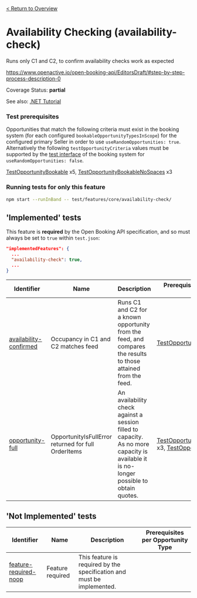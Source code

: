 [< Return to Overview](../../README.md)
# Availability Checking (availability-check)

Runs only C1 and C2, to confirm availability checks work as expected


https://www.openactive.io/open-booking-api/EditorsDraft/#step-by-step-process-description-0

Coverage Status: **partial**

See also: [.NET Tutorial](https://tutorials.openactive.io/open-booking-sdk/quick-start-guide/storebookingengine/day-4-c1-and-c2-without-leases)
### Test prerequisites
Opportunities that match the following criteria must exist in the booking system (for each configured `bookableOpportunityTypesInScope`) for the configured primary Seller in order to use `useRandomOpportunities: true`. Alternatively the following `testOpportunityCriteria` values must be supported by the [test interface](https://openactive.io/test-interface/) of the booking system for `useRandomOpportunities: false`.

[TestOpportunityBookable](https://openactive.io/test-interface#TestOpportunityBookable) x5, [TestOpportunityBookableNoSpaces](https://openactive.io/test-interface#TestOpportunityBookableNoSpaces) x3


### Running tests for only this feature

```bash
npm start --runInBand -- test/features/core/availability-check/
```



## 'Implemented' tests

This feature is **required** by the Open Booking API specification, and so must always be set to `true` within `test.json`:

```json
"implementedFeatures": {
  ...
  "availability-check": true,
  ...
}
```

| Identifier | Name | Description | Prerequisites per Opportunity Type |
|------------|------|-------------|---------------|
| [availability-confirmed](./implemented/availability-confirmed-test.js) | Occupancy in C1 and C2 matches feed | Runs C1 and C2 for a known opportunity from the feed, and compares the results to those attained from the feed. | [TestOpportunityBookable](https://openactive.io/test-interface#TestOpportunityBookable) x4 |
| [opportunity-full](./implemented/opportunity-full-test.js) | OpportunityIsFullError returned for full OrderItems | An availability check against a session filled to capacity. As no more capacity is available it is no-longer possible to obtain quotes. | [TestOpportunityBookableNoSpaces](https://openactive.io/test-interface#TestOpportunityBookableNoSpaces) x3, [TestOpportunityBookable](https://openactive.io/test-interface#TestOpportunityBookable) x1 |



## 'Not Implemented' tests


| Identifier | Name | Description | Prerequisites per Opportunity Type |
|------------|------|-------------|---------------|
| [feature-required-noop](./not-implemented/feature-required-noop-test.js) | Feature required | This feature is required by the specification and must be implemented. |  |

